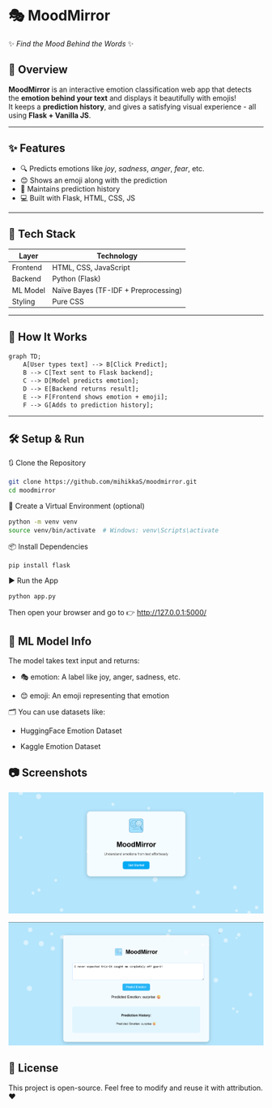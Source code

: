
# 🎭 MoodMirror

✨ *Find the Mood Behind the Words* ✨


## 📌 Overview

**MoodMirror** is an interactive emotion classification web app that detects the **emotion behind your text** and displays it beautifully with emojis!  
It keeps a **prediction history**,  and gives a satisfying visual experience - all using **Flask + Vanilla JS**.

---

## ✨ Features
- 🔍 Predicts emotions like *joy*, *sadness*, *anger*, *fear*, etc.
- 😊 Shows an emoji along with the prediction
- 🧠 Maintains prediction history
- 💻 Built with Flask, HTML, CSS, JS

---

## 🧰 Tech Stack
| Layer       | Technology        |
|-------------|-------------------|
| Frontend    | HTML, CSS, JavaScript |
| Backend     | Python (Flask)    |
| ML Model    | Naïve Bayes (TF-IDF + Preprocessing) |
| Styling     | Pure CSS          |

---

## 🚀 How It Works

```mermaid
graph TD;
    A[User types text] --> B[Click Predict];
    B --> C[Text sent to Flask backend];
    C --> D[Model predicts emotion];
    D --> E[Backend returns result];
    E --> F[Frontend shows emotion + emoji];
    F --> G[Adds to prediction history];
```
---

## 🛠 Setup & Run
🔃 Clone the Repository
```bash
git clone https://github.com/mihikkaS/moodmirror.git
cd moodmirror
```
🐍 Create a Virtual Environment (optional)
```bash
python -m venv venv
source venv/bin/activate  # Windows: venv\Scripts\activate
```
📦 Install Dependencies
```bash
pip install flask
```

▶️ Run the App
```bash
python app.py
```
Then open your browser and go to 👉 http://127.0.0.1:5000/

## 🧠 ML Model Info
The model takes text input and returns:

- 🎭 emotion: A label like joy, anger, sadness, etc.

- 😊 emoji: An emoji representing that emotion

🗂 You can use datasets like:

- HuggingFace Emotion Dataset

- Kaggle Emotion Dataset

## 📷 Screenshots
![Landing Page](static/landing.png)

![Prediction Page](static/home.png)

## 📜 License
This project is open-source. Feel free to modify and reuse it with attribution. ❤️

